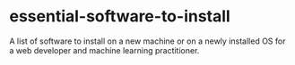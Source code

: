 # essential-software-to-install
A list of software to install on a new machine or on a newly installed OS for a web developer and machine learning practitioner.
